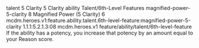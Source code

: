 <ability>
  <metadata>
    <class>talent</class>
    <cost>5 Clarity</cost>
    <cost_amount>5</cost_amount>
    <cost_resource>Clarity</cost_resource>
    <feature_type>ability</feature_type>
    <file_dpath>Talent/6th-Level Features</file_dpath>
    <item_id>magnified-power-5-clarity</item_id>
    <item_index>8</item_index>
    <item_name>Magnified Power (5 Clarity)</item_name>
    <level>6</level>
    <scc>mcdm.heroes.v1:feature.ability.talent.6th-level-feature:magnified-power-5-clarity</scc>
    <scdc>1.1.1:5.2.1.3:08</scdc>
    <source>mcdm.heroes.v1</source>
    <type>feature/ability/talent/6th-level-feature</type>
  </metadata>
  <effects>
    <effect type="mundane">If the ability has a potency, you increase that potency by an amount equal to your Reason score.</effect>
  </effects>
</ability>
